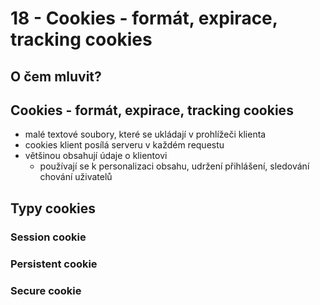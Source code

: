 # 18 - Cookies - formát, expirace, tracking cookies
## O čem mluvit?
## Cookies - formát, expirace, tracking cookies
- malé textové soubory, které se ukládají v prohlížeči klienta
- cookies klient posílá serveru v každém requestu
- většinou obsahují údaje o klientovi
  - používají se k personalizaci obsahu, udržení přihlášení, sledování chování uživatelů
## Typy cookies
### Session cookie
### Persistent cookie
### Secure cookie